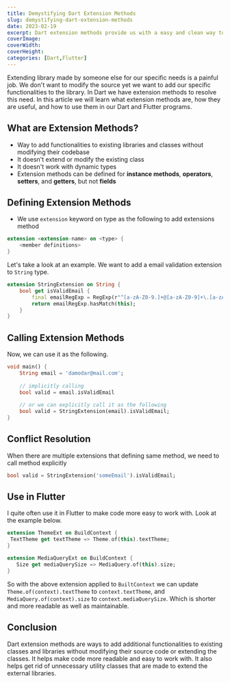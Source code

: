 ```yaml
---
title: Demystifying Dart Extension Methods
slug: demystifying-dart-extension-methods
date: 2023-02-19
excerpt: Dart extension methods provide us with a easy and clean way to extend external libraies to our specific needs without touching their source code. Let's learn what they are and how to use them.
coverImage:
coverWidth:
coverHeight:
categories: [Dart,Flutter]
---
```


Extending library made by someone else for our specific needs is a painful job. We don't want to modify the source yet we want to add our specific functionalities to the library. In Dart we have extension methods to resolve this need. In this article we will learn what extension methods are, how they are useful, and how to use them in our Dart and Flutter programs.

## What are Extension Methods?

- Way to add functionalities to existing libraries and classes without modifying their codebase
- It doesn't extend or modify the existing class
- It doesn't work with dynamic types
- Extension methods can be defined for **instance methods**, **operators**, **setters**, and **getters**, but not **fields**

## Defining Extension Methods

- We use `extension` keyword on type as the following to add extensions method
```dart
extension <extension-name> on <type> {
	<member definitions>
}
```

Let's take a look at an example. We want to add a email validation extension to `String` type.

```dart
extension StringExtension on String {
	bool get isValidEmail {
		final emailRegExp = RegExp(r"^[a-zA-Z0-9.]+@[a-zA-Z0-9]+\.[a-zA-Z]+");
		return emailRegExp.hasMatch(this);
	}
}
```

## Calling Extension Methods

Now, we can use it as the following.

```dart
void main() {
	String email = 'damodar@mail.com';
	
	// implicitly calling
	bool valid = email.isValidEmail
	
	// or we can explicitly call it as the following
	bool valid = StringExtension(email).isValidEmail;
}
```

## Conflict Resolution

When there are multiple extensions that defining same method, we need to call method explicitly

```dart
bool valid = StringExtension('someEmail').isValidEmail;
```

## Use in Flutter

I quite often use it in Flutter to make code more easy to work with. Look at the example below.

```dart
extension ThemeExt on BuildContext {
 TextTheme get textTheme => Theme.of(this).textTheme;
}

extension MediaQueryExt on BuildContext {
   Size get mediaQuerySize => MediaQuery.of(this).size;  
}
```

So with the above extension applied to `BuiltContext` we can update `Theme.of(context).textTheme` to `context.textTheme`, and `MediaQuery.of(context).size` to `context.mediaQuerySize`. Which is shorter and more readable as well as maintainable.

## Conclusion

Dart extension methods are ways to add additional functionalities to existing classes and libraries without modifying their source code or extending the classes. It helps make code more readable and easy to work with. It also helps get rid of unnecessary utility classes that are made to extend the external libraries.